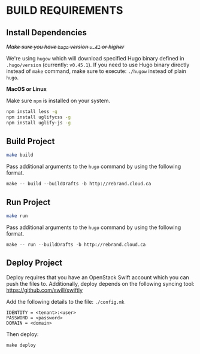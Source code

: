 BUILD REQUIREMENTS
==================

Install Dependencies
--------------------

*~~Make sure you have `hugo` version `v.41` or higher~~*

We're using `hugow` which will download specified Hugo binary defined in `.hugo/version`
(currently: `v0.45.1`). If you need to use Hugo binary directly instead of `make` command,
make sure to execute: `./hugow` instead of plain `hugo`.

**MacOS or Linux**

Make sure `npm` is installed on your system.

```bash
npm install less -g
npm install uglifycss -g
npm install uglify-js -g
```

Build Project
-------------

```bash
make build
```

Pass additional arguments to the `hugo` command by using the following format.
```
make -- build --buildDrafts -b http://rebrand.cloud.ca
```

Run Project
-----------

```bash
make run
```

Pass additional arguments to the `hugo` command by using the following format.
```
make -- run --buildDrafts -b http://rebrand.cloud.ca
```

Deploy Project
--------------
Deploy requires that you have an OpenStack Swift account which you can push the files to.  Additionally, deploy depends on the following syncing tool: https://github.com/swill/swiftly

Add the following details to the file: `./config.mk`
```
IDENTITY = <tenant>:<user>
PASSWORD = <password>
DOMAIN = <domain>
```

Then deploy:
```
make deploy
```
